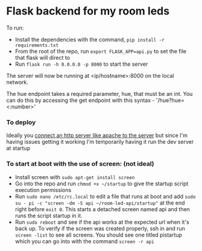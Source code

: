 # Flask backend for my room leds
To run:
- Install the dependencies with the command, `pip install -r requirements.txt`
- From the root of the repo, run `export FLASK_APP=api.py` to set the file that flask will direct to
- Run `flask run -h 0.0.0.0 -p 8000` to start the server

The server will now be running at <ip/hostname>:8000 on the local network.

The hue endpoint takes a required parameter, hue, that must be an int.
You can do this by accessing the get endpoint with this syntax - '/hue?hue=<:number>'
### To deploy
Ideally you [connect an http server like apache to the server](https://flask.palletsprojects.com/en/1.1.x/deploying/mod_wsgi/) but since I'm having issues getting it working I'm temporarily having it run the dev server at startup
### To start at boot with the use of screen: (not ideal)
- Install screen with `sudo apt-get install screen`
- Go into the repo and run `chmod +x ~/startup` to give the startup script execution permissions
- Run `sudo nano /etc/rc.local` to edit a file that runs at boot and add `sudo su - pi -c "screen -dm -S api ~/room-led-api/startup"` at the end right before `exit 0`. This starts a detached screen named api and then runs the script startup in it.
- Run `sudo reboot` and see if the api works at the expected url when it's back up. To verify if the screen was created properly, ssh in and run `screen -list` to see all screens. You should see one titled pistartup which you can go into with the command `screen -r api`
